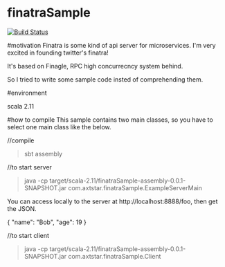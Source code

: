 # finatraSample

[![Build Status](https://travis-ci.org/axtstar/finatraSample.svg?branch=master)](https://travis-ci.org/axtstar/finatraSample)

#motivation
Finatra is some kind of api server for microservices.
I'm very excited in founding twitter's finatra!

It's based on Finagle, RPC high concurrecncy system behind.

So I tried to write some sample code insted of comprehending them.

#environment

scala 2.11

#how to compile
This sample contains two main classes, so you have to select one main class like the below.

//compile

>sbt assembly

//to start server

>java -cp target/scala-2.11/finatraSample-assembly-0.0.1-SNAPSHOT.jar com.axtstar.finatraSample.ExampleServerMain

You can access locally to the server at http://localhost:8888/foo, then get the JSON.

   {
      "name": "Bob",
      "age": 19
    }

//to start client

>java -cp target/scala-2.11/finatraSample-assembly-0.0.1-SNAPSHOT.jar com.axtstar.finatraSample.Client
